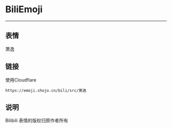 # BiliEmoji
---
## 表情
萧逸
## 链接
使用Cloudflare
```
https://emoji.shojo.cn/bili/src/萧逸
```
## 说明
Bilibili 表情的版权归原作者所有
